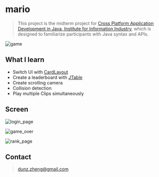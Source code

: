 # mario

<blockquote> 
  This project is the midterm project for <a href="https://www.ispan.com.tw/longterm/JJEEITT">Cross Platform Application Development in Java, Institute for Information Industry</a>, which is designed to familiarize participants with Java syntax and APIs.
</blockquote>

![game](https://user-images.githubusercontent.com/91156531/218771367-5cbc3d90-2b9e-433c-b73e-d90ecaf6469e.jpeg)

## What I learn

<ul>
  <li> 
    Switch UI with <a href="https://docs.oracle.com/javase/7/docs/api/java/awt/CardLayout.html">CardLayout</a>
  </li>
  <li> 
    Create a leaderboard with <a href="https://docs.oracle.com/javase/7/docs/api/javax/swing/JTable.html">JTable</a>
  </li>
  <li>
    Create scrolling camera
  </li>
  <li>
    Collision detection
  </li>
  <li>
    Play multiple Clips simultaneously
  </li>
</ul>

## Screen

![login_page](https://user-images.githubusercontent.com/91156531/218818832-b3673d1e-6469-4587-8b31-1e1be0a2476b.jpeg)

![game_over](https://user-images.githubusercontent.com/91156531/218771395-c4ada5bd-6c55-47ed-bbff-0e5e1055857f.jpeg)

![rank_page](https://user-images.githubusercontent.com/91156531/218771451-cdc4da29-cf31-4e0c-a3f5-427ae00fc769.jpeg)

## Contact

<blockquote> 
  <a href="mailto:dunz.zheng@gmail.com">
    dunz.zheng@gmail.com
  </a>
</blockquote> 
